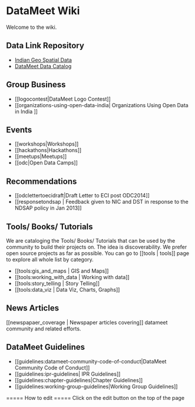 # DataMeet Wiki 
Welcome to the wiki. 



## Data Link Repository 
   * [Indian Geo Spatial Data](indiangeospatialdata.html)
   * [DataMeet Data Catalog](catalog.html)

## Group Business
  * [[logocontest|DataMeet Logo Contest]]
  * [[organizations-using-open-data-india| Organizations Using Open Data in India ]]

## Events
  * [[workshops|Workshops]]
  * [[hackathons|Hackathons]]
  * [[meetups|Meetups]]
  * [[odc|Open Data Camps]]

## Recommendations
  * [[odclettertoecidraft|Draft Letter to ECI post ODC2014]]
  * [[responsetondsap | Feedback given to NIC and DST in response to the NDSAP policy in Jan 2013]]


## Tools/ Books/ Tutorials
We are cataloging the Tools/ Books/ Tutorials that can be used by the community to build their projects on. The idea is discoverability. We prefer open source projects as far as possible. You can go to [[tools | tools]] page to explore all whole list by category.
  * [[tools:gis_and_maps | GIS and Maps]]
  * [[tools:working_with_data | Working with data]]
  * [[tools:story_telling | Story Telling]]
  * [[tools:data_viz | Data Viz, Charts, Graphs]]



## News Articles
[[newspapaer_coverage | Newspaper articles covering]]  datameet community and related efforts.

## DataMeet Guidelines
  * [[guidelines:datameet-community-code-of-conduct|DataMeet Community Code of Conduct]] 
  * [[guidelines:ipr-guidelines| IPR Guidelines]]
  * [[guidelines:chapter-guidelines|Chapter Guidelines]]
  * [[guidelines:working-group-guidelines|Working Group Guidelines]]

===== How to edit =====
Click on the edit button on the top of the page
